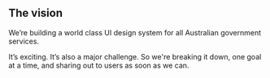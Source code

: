---
---

## The vision

We’re building a world class UI design system for all Australian government services.

It’s exciting. It’s also a major challenge. So we're breaking it down, one goal at a time, and sharing out to users as soon as we can.

